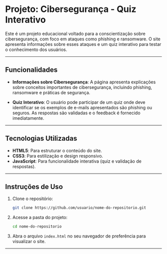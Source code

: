 # Projeto: Cibersegurança - Quiz Interativo

Este é um projeto educacional voltado para a conscientização sobre cibersegurança, com foco em ataques como phishing e ransomware. O site apresenta informações sobre esses ataques e um quiz interativo para testar o conhecimento dos usuários.

---

## Funcionalidades

- **Informações sobre Cibersegurança**: A página apresenta explicações sobre conceitos importantes de cibersegurança, incluindo phishing, ransomware e práticas de segurança.
  
- **Quiz Interativo**: O usuário pode participar de um quiz onde deve identificar se os exemplos de e-mails apresentados são phishing ou seguros. As respostas são validadas e o feedback é fornecido imediatamente.

---

## Tecnologias Utilizadas

- **HTML5**: Para estruturar o conteúdo do site.
- **CSS3**: Para estilização e design responsivo.
- **JavaScript**: Para funcionalidade interativa (quiz e validação de respostas).

---

## Instruções de Uso

1. Clone o repositório:
    ```bash
    git clone https://github.com/usuario/nome-do-repositorio.git
    ```

2. Acesse a pasta do projeto:
    ```bash
    cd nome-do-repositorio
    ```

3. Abra o arquivo `index.html` no seu navegador de preferência para visualizar o site.

---



